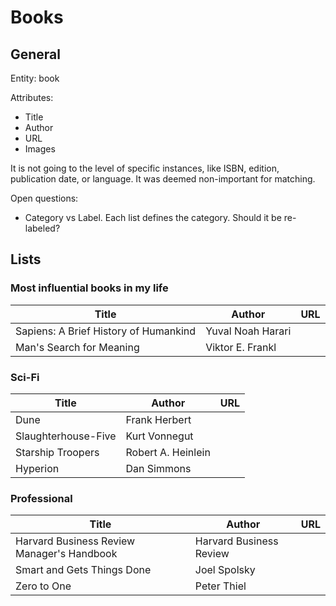 # Books

## General

Entity: book

Attributes:
  - Title
  - Author
  - URL
  - Images

It is not going to the level of specific instances, like ISBN, edition, publication date, or language.
It was deemed non-important for matching.

Open questions:
  - Category vs Label. Each list defines the category. Should it be re-labeled?

## Lists
### Most influential books in my life
| Title | Author | URL |
| ----- | ------ | --- |
| Sapiens: A Brief History of Humankind | Yuval Noah Harari | |
| Man's Search for Meaning | Viktor E. Frankl | |

### Sci-Fi
| Title | Author | URL |
| ----- | ------ | --- |
| Dune | Frank Herbert | |
| Slaughterhouse-Five | Kurt Vonnegut | |
| Starship Troopers | Robert A. Heinlein | |
| Hyperion | Dan Simmons | |

### Professional
| Title | Author | URL |
| ----- | ------ | --- |
| Harvard Business Review Manager's Handbook | Harvard Business Review | |
| Smart and Gets Things Done | Joel Spolsky | |
| Zero to One | Peter Thiel | |
